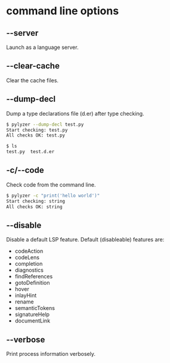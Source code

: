 # command line options

## --server

Launch as a language server.

## --clear-cache

Clear the cache files.

## --dump-decl

Dump a type declarations file (d.er) after type checking.

```bash
$ pylyzer --dump-decl test.py
Start checking: test.py
All checks OK: test.py

$ ls
test.py  test.d.er
```

## -c/--code

Check code from the command line.

```bash
$ pylyzer -c "print('hello world')"
Start checking: string
All checks OK: string
```

## --disable

Disable a default LSP feature.
Default (disableable) features are:

* codeAction
* codeLens
* completion
* diagnostics
* findReferences
* gotoDefinition
* hover
* inlayHint
* rename
* semanticTokens
* signatureHelp
* documentLink

## --verbose

Print process information verbosely.
